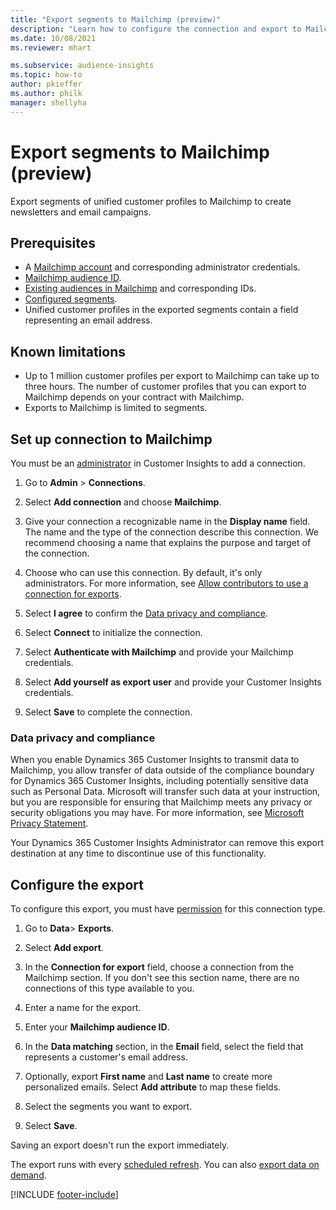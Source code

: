 ```yaml
---
title: "Export segments to Mailchimp (preview)"
description: "Learn how to configure the connection and export to Mailchimp."
ms.date: 10/08/2021
ms.reviewer: mhart

ms.subservice: audience-insights
ms.topic: how-to
author: pkieffer
ms.author: philk
manager: shellyha
---
```


# Export segments to Mailchimp (preview)

Export segments of unified customer profiles to Mailchimp to create newsletters and email campaigns.

## Prerequisites

- A [Mailchimp account](https://mailchimp.com/) and corresponding administrator credentials.
- [Mailchimp audience ID](https://mailchimp.com/help/find-audience-id/).
- [Existing audiences in Mailchimp](https://mailchimp.com/help/create-audience/) and corresponding IDs.
- [Configured segments](segments.md).
- Unified customer profiles in the exported segments contain a field representing an email address.

## Known limitations

- Up to 1 million customer profiles per export to Mailchimp can take up to three hours. The number of customer profiles that you can export to Mailchimp depends on your contract with Mailchimp.
- Exports to Mailchimp is limited to segments.

## Set up connection to Mailchimp

You must be an [administrator](permissions.md) in Customer Insights to add a connection.

1. Go to **Admin** > **Connections**.

1. Select **Add connection** and choose **Mailchimp**.

1. Give your connection a recognizable name in the **Display name** field. The name and the type of the connection describe this connection. We recommend choosing a name that explains the purpose and target of the connection.

1. Choose who can use this connection. By default, it's only administrators. For more information, see [Allow contributors to use a connection for exports](connections.md#allow-contributors-to-use-a-connection-for-exports).

1. Select **I agree** to confirm the [Data privacy and compliance](#data-privacy-and-compliance).

1. Select **Connect** to initialize the connection.

1. Select **Authenticate with Mailchimp** and provide your Mailchimp credentials.

1. Select **Add yourself as export user** and provide your Customer Insights credentials.

1. Select **Save** to complete the connection.

### Data privacy and compliance

When you enable Dynamics 365 Customer Insights to transmit data to Mailchimp, you allow transfer of data outside of the compliance boundary for Dynamics 365 Customer Insights, including potentially sensitive data such as Personal Data. Microsoft will transfer such data at your instruction, but you are responsible for ensuring that Mailchimp meets any privacy or security obligations you may have. For more information, see [Microsoft Privacy Statement](https://go.microsoft.com/fwlink/?linkid=396732).

Your Dynamics 365 Customer Insights Administrator can remove this export destination at any time to discontinue use of this functionality.

## Configure the export

To configure this export, you must have [permission](export-destinations.md#set-up-a-new-export) for this connection type.

1. Go to **Data**> **Exports**.

1. Select **Add export**.

1. In the **Connection for export** field, choose a connection from the Mailchimp section. If you don't see this section name, there are no connections of this type available to you.

1. Enter a name for the export.

1. Enter your **Mailchimp audience ID**.

1. In the **Data matching** section, in the **Email** field, select the field that represents a customer's email address.

1. Optionally, export **First name** and **Last name** to create more personalized emails. Select **Add attribute** to map these fields.

1. Select the segments you want to export.

1. Select **Save**.

Saving an export doesn't run the export immediately.

The export runs with every [scheduled refresh](system.md#schedule-tab). You can also [export data on demand](export-destinations.md#run-exports-on-demand).

[!INCLUDE [footer-include](includes/footer-banner.md)]
